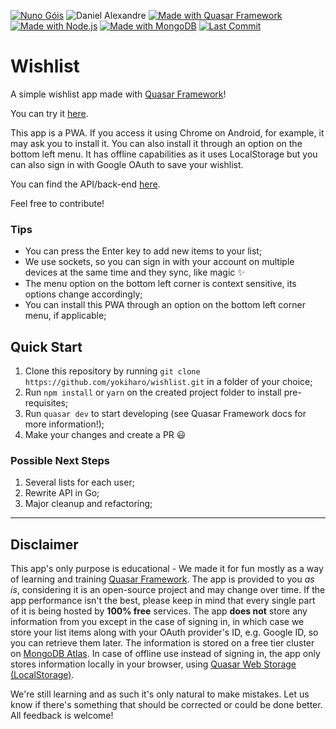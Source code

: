 [![Nuno Góis](https://img.shields.io/badge/NG-Nuno%20G%C3%B3is-blue.svg?style=for-the-badge&logo=visual-studio-code&logoColor=blue)](https://www.nunogois.com)
![Daniel Alexandre](https://img.shields.io/badge/DA-Daniel%20Alexandre-blue.svg?style=for-the-badge&logo=visual-studio-code&logoColor=blue)
[![Made with Quasar Framework](https://img.shields.io/badge/made%20with-Quasar%20Framework-027be3.svg?style=for-the-badge)](https://quasar-framework.org/)
[![Made with Node.js](https://img.shields.io/badge/Made%20with-Node.js-339933.svg?style=for-the-badge&logo=node.js)](https://nodejs.org/en/)
[![Made with MongoDB](https://img.shields.io/badge/Made%20with-MongoDB-47A248.svg?style=for-the-badge&logo=mongodb)](https://www.mongodb.com/)
[![Last Commit](https://img.shields.io/github/last-commit/yokiharo/wishlist.svg?style=for-the-badge)](https://github.com/yokiharo/wishlist/commits/master)

# Wishlist

A simple wishlist app made with [Quasar Framework](https://quasar-framework.org/)!

You can try it [here](https://wishlist-quasar.netlify.com).

This app is a PWA. If you access it using Chrome on Android, for example, it may ask you to install it. You can also install it through an option on the bottom left menu.
It has offline capabilities as it uses LocalStorage but you can also sign in with Google OAuth to save your wishlist.

You can find the API/back-end [here](https://github.com/yokiharo/wishlist-api).

Feel free to contribute!

### Tips
 - You can press the Enter key to add new items to your list;
 - We use sockets, so you can sign in with your account on multiple devices at the same time and they sync, like magic :sparkles:
 - The menu option on the bottom left corner is context sensitive, its options change accordingly;
 - You can install this PWA through an option on the bottom left corner menu, if applicable;

## Quick Start
1. Clone this repository by running `git clone https://github.com/yokiharo/wishlist.git` in a folder of your choice;
2. Run `npm install` or `yarn` on the created project folder to install pre-requisites;
3. Run `quasar dev` to start developing (see Quasar Framework docs for more information!);
4. Make your changes and create a PR :smiley:


### Possible Next Steps
1. Several lists for each user;
2. Rewrite API in Go;
3. Major cleanup and refactoring;

--------------------------------------------

## Disclaimer
This app's only purpose is educational - We made it for fun mostly as a way of learning and training [Quasar Framework](https://quasar-framework.org/). The app is provided to you *as is*, considering it is an open-source project and may change over time. If the app performance isn't the best, please keep in mind that every single part of it is being hosted by **100% free** services. The app **does not** store any information from you except in the case of signing in, in which case we store your list items along with your OAuth provider's ID, e.g. Google ID, so you can retrieve them later. The information is stored on a free tier cluster on [MongoDB Atlas](https://www.mongodb.com/cloud/atlas). In case of offline use instead of signing in, the app only stores information locally in your browser, using [Quasar Web Storage (LocalStorage)](https://quasar-framework.org/components/web-storage.html).

We're still learning and as such it's only natural to make mistakes. Let us know if there's something that should be corrected or could be done better. All feedback is welcome!